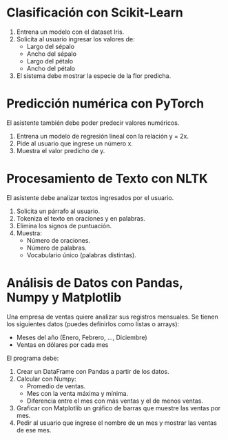 # Clasificación con Scikit-Learn
1. Entrena un modelo con el dataset Iris.
2. Solicita al usuario ingresar los valores de:
   - Largo del sépalo
   - Ancho del sépalo
   - Largo del pétalo
   - Ancho del pétalo
3. El sistema debe mostrar la especie de la flor predicha.


# Predicción numérica con PyTorch
El asistente también debe poder predecir valores numéricos.
1. Entrena un modelo de regresión lineal con la relación y = 2x.
2. Pide al usuario que ingrese un número x.
3. Muestra el valor predicho de y.


# Procesamiento de Texto con NLTK
El asistente debe analizar textos ingresados por el usuario.
1. Solicita un párrafo al usuario.
2. Tokeniza el texto en oraciones y en palabras.
3. Elimina los signos de puntuación.
4. Muestra:
   - Número de oraciones.
   - Número de palabras.
   - Vocabulario único (palabras distintas).


# Análisis de Datos con Pandas, Numpy y Matplotlib
Una empresa de ventas quiere analizar sus registros mensuales. Se tienen los siguientes datos (puedes definirlos como listas o arrays):
- Meses del año (Enero, Febrero, …, Diciembre)
- Ventas en dólares por cada mes

El programa debe:
1. Crear un DataFrame con Pandas a partir de los datos.
2. Calcular con Numpy:
    - Promedio de ventas.
    - Mes con la venta máxima y mínima.
    - Diferencia entre el mes con más ventas y el de menos ventas.
3. Graficar con Matplotlib un gráfico de barras que muestre las ventas por mes.
4. Pedir al usuario que ingrese el nombre de un mes y mostrar las ventas de ese mes.
